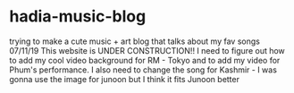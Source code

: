 # hadia-music-blog
trying to make a cute music + art blog that talks about my fav songs
07/11/19
This website is UNDER CONSTRUCTION!! I need to figure out how to add my cool video background for RM - Tokyo and to add my video for Phum's performance.
I also need to change the song for Kashmir - I was gonna use the image for junoon but I think it fits Junoon better
